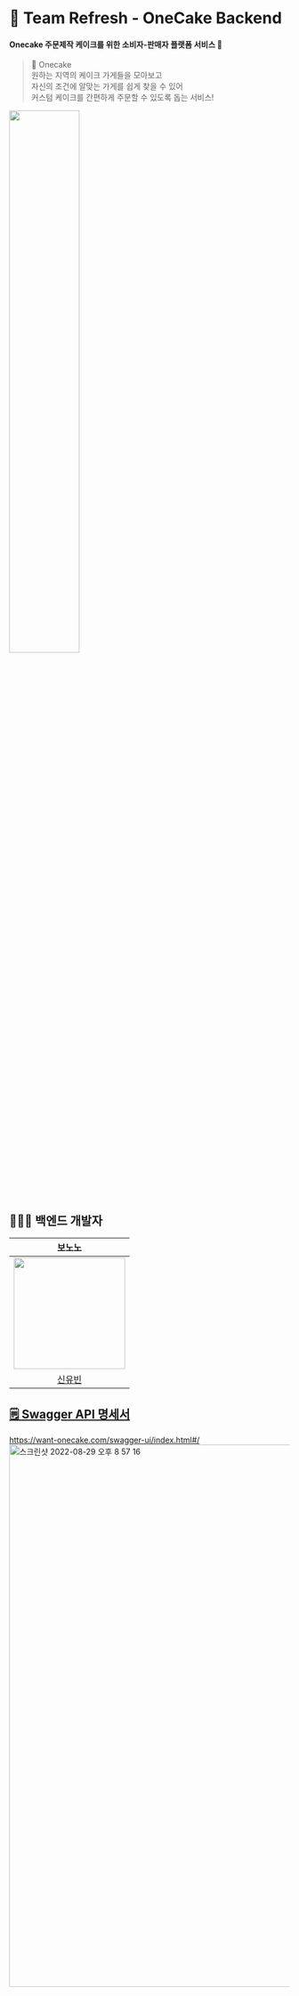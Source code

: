 
    
# 🌸 Team Refresh - OneCake Backend

#### Onecake 주문제작 케이크를 위한 소비자-판매자 플랫폼 서비스 🍒
> 🍒 Onecake   
> 원하는 지역의 케이크 가게들을 모아보고   
> 자신의 조건에 알맞는 가게를 쉽게 찾을 수 있어   
> 커스텀 케이크를 간편하게 주문할 수 있도록 돕는 서비스!   

<img src="https://user-images.githubusercontent.com/54930877/173170856-a4e76e9d-bc1f-40f5-bc72-2416e0c1f1ca.jpg" width="50%" height="50%">


## 👩🏻‍💻 백엔드 개발자
| 보노노 | 
|:---:|
| <img src="https://avatars.githubusercontent.com/u/69676101?v=4" width="200" height="200"> | 
| [신유빈](https://github.com/shinyubin989) |

## [🗒 Swagger API 명세서](https://want-onecake.com/swagger-ui/index.html#/)
https://want-onecake.com/swagger-ui/index.html#/   
<img width="769" alt="스크린샷 2022-08-29 오후 8 57 16" src="https://user-images.githubusercontent.com/69676101/187195869-86dcaf9f-9f0b-4da2-864d-e4854442f487.png" width="50%" height="50%">   
## 기술스택
<img width="452" alt="스크린샷 2022-08-29 오후 9 14 01" src="https://user-images.githubusercontent.com/69676101/187198703-33df6f8e-2978-4c3f-aed8-67c981dc4f22.png" width="50%" height="50%">


## 🗂 Database Modeling
<img src="https://user-images.githubusercontent.com/69676101/187195119-1ad2936d-f05a-4d68-8c37-bd620bc8331f.png" width="50%" height="50%"/>

## 아키텍쳐
<img width="747" alt="스크린샷 2022-08-29 오후 9 21 54" src="https://user-images.githubusercontent.com/69676101/187199932-14131fe3-00a0-449a-b649-fa7c78ffb30d.png" width="50%" height="50%">

## 📱 앱 다운로드
**💙 아이폰 다운로드**
[‎Onecake](https://apps.apple.com/kr/app/onecake/id1635032032)

**🤍 안드로이드 다운로드**
[‎Onecake](https://play.google.com/store/apps/details?id=com.onecake_frontend)
